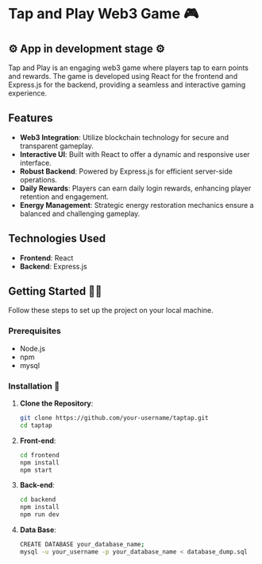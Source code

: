 # Tap and Play Web3 Game 🎮

## ⚙️ App in development stage ⚙️ 

Tap and Play is an engaging web3 game where players tap to earn points and rewards. The game is developed using React for the frontend and Express.js for the backend, providing a seamless and interactive gaming experience.

## Features 
- **Web3 Integration**: Utilize blockchain technology for secure and transparent gameplay.
- **Interactive UI**: Built with React to offer a dynamic and responsive user interface.
- **Robust Backend**: Powered by Express.js for efficient server-side operations.
- **Daily Rewards**: Players can earn daily login rewards, enhancing player retention and engagement.
- **Energy Management**: Strategic energy restoration mechanics ensure a balanced and challenging gameplay.

## Technologies Used
- **Frontend**: React
- **Backend**: Express.js

## Getting Started 🧑‍💻
Follow these steps to set up the project on your local machine.

### Prerequisites
- Node.js
- npm
- mysql

### Installation 🤖
1. **Clone the Repository**:
   ```bash
   git clone https://github.com/your-username/taptap.git
   cd taptap
2. **Front-end**:
   ```bash
   cd frontend
   npm install
   npm start

3. **Back-end**:
   ```bash
   cd backend
   npm install
   npm run dev 
   
4. **Data Base**:
   ```bash
   CREATE DATABASE your_database_name;
   mysql -u your_username -p your_database_name < database_dump.sql
